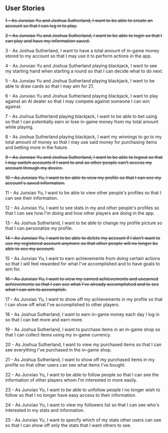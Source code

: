 ## User Stories

~~1 - As Junxiao Yu and Joshua Sutherland, I want to be able to create an account so that I can log in to play.~~

~~2 - As Junxiao Yu and Joshua Sutherland, I want to be able to login so that I can play and have my information saved.~~

3 - As Joshua Sutherland, I want to have a total amount of in-game money stored to my account so that I may use it to perform actions in the app.

4 - As Junxiao Yu and Joshua Sutherland playing blackjack, I want to see my starting hand when starting a round so that I can decide what to do next.

5 - As Junxiao Yu and Joshua Sutherland playing blackjack, I want to be able to draw cards so that I may aim for 21.

6 - As Junxiao Yu and Joshua Sutherland playing blackjack, I want to play against an AI dealer so that I may compete against someone I can win against.

7 - As Joshua Sutherland playing blackjack, I want to be able to bet using so that I can potentially earn or lose in-game money from my total amount while playing.

8 - As Joshua Sutherland playing blackjack, I want my winnings to go to my total amount of money so that I may use said money for purchasing items and betting more in the future.

~~9 - As Junxiao Yu and Joshua Sutherland, I want to be able to logout so that I may switch accounts if I want to and so other people can't access my account through my device.~~

~~10 - As Junxiao Yu, I want to be able to view my profile so that I can see my account's saved information.~~

11 - As Junxiao Yu, I want to be able to view other people's profiles so that I can see their information.

12 - As Junxiao Yu, I want to see stats in my and other people's profiles so that I can see how I'm doing and how other players are doing in the app.

13 - As Joshua Sutherland, I want to be able to change my profile picture so that I can personalize my profile.

~~14 - As Junxiao Yu, I want to be able to delete my account if I don't want to use my registered account anymore so that other people will no longer be able to see my account.~~

15 - As Junxiao Yu, I want to earn achievements from doing certain actions so that I will feel rewarded for what I've accomplished and to have goals to aim for.

~~16 - As Junxiao Yu, I want to view my earned achievements and unearned achievements so that I can see what I've already accomplished and to see what I can aim to accomplish.~~

17 - As Junxiao Yu, I want to show off my achievements in my profile so that I can show off what I've accomplished to other players.

18 - As Joshua Sutherland, I want to earn in-game money each day I log in so that I can bet more and earn more.

19 - As Joshua Sutherland, I want to purchase items in an in-game shop so that I can collect items using my in-game currency.

20 - As Joshua Sutherland, I want to view my purchased items so that I can see everything I've purchased in the in-game shop.

21 - As Joshua Sutherland, I want to show off my purchased items in my profile so that other users can see what items I've bought.

22 - As Junxiao Yu, I want to be able to follow people so that I can see the information of other players whom I'm interested in more easily.

23 - As Junxiao Yu, I want to be able to unfollow people I no longer wish to follow so that I no longer have easy access to their information.

24 - As Junxiao Yu, I want to view my followers list so that I can see who's interested in my stats and information.

25 - As Junxiao Yu, I want to specify which of my stats other users can see so that I can show off only the stats that I want others to see.
